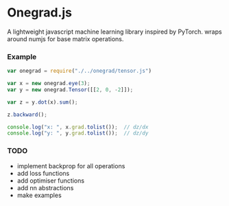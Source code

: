 #  Onegrad.js

A lightweight javascript machine learning library inspired by PyTorch. wraps around numjs for base matrix operations.

### Example
```javascript
var onegrad = require("./../onegrad/tensor.js")

var x = new onegrad.eye(3);
var y = new onegrad.Tensor([[2, 0, -2]]);

var z = y.dot(x).sum();

z.backward();

console.log("x: ", x.grad.tolist());  // dz/dx
console.log("y: ", y.grad.tolist());  // dz/dy
```

### TODO
- implement backprop for all operations
- add loss functions
- add optimiser functions
- add nn abstractions
- make examples
